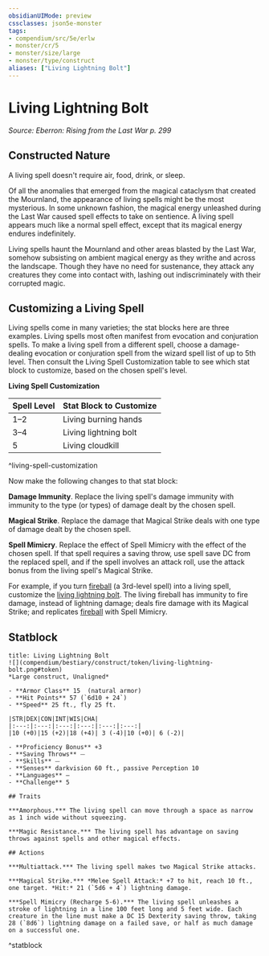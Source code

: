 ```yaml
---
obsidianUIMode: preview
cssclasses: json5e-monster
tags:
- compendium/src/5e/erlw
- monster/cr/5
- monster/size/large
- monster/type/construct
aliases: ["Living Lightning Bolt"]
---
```

# Living Lightning Bolt
*Source: Eberron: Rising from the Last War p. 299*  

## Constructed Nature

A living spell doesn't require air, food, drink, or sleep.

Of all the anomalies that emerged from the magical cataclysm that created the Mournland, the appearance of living spells might be the most mysterious. In some unknown fashion, the magical energy unleashed during the Last War caused spell effects to take on sentience. A living spell appears much like a normal spell effect, except that its magical energy endures indefinitely.

Living spells haunt the Mournland and other areas blasted by the Last War, somehow subsisting on ambient magical energy as they writhe and across the landscape. Though they have no need for sustenance, they attack any creatures they come into contact with, lashing out indiscriminately with their corrupted magic.

## Customizing a Living Spell

Living spells come in many varieties; the stat blocks here are three examples. Living spells most often manifest from evocation and conjuration spells. To make a living spell from a different spell, choose a damage-dealing evocation or conjuration spell from the wizard spell list of up to 5th level. Then consult the Living Spell Customization table to see which stat block to customize, based on the chosen spell's level.

**Living Spell Customization**

| Spell Level | Stat Block to Customize |
|-------------|-------------------------|
| 1–2 | Living burning hands |
| 3–4 | Living lightning bolt |
| 5 | Living cloudkill |
^living-spell-customization

Now make the following changes to that stat block:

**Damage Immunity**. Replace the living spell's damage immunity with immunity to the type (or types) of damage dealt by the chosen spell.

**Magical Strike**. Replace the damage that Magical Strike deals with one type of damage dealt by the chosen spell.

**Spell Mimicry**. Replace the effect of Spell Mimicry with the effect of the chosen spell. If that spell requires a saving throw, use spell save DC from the replaced spell, and if the spell involves an attack roll, use the attack bonus from the living spell's Magical Strike.

For example, if you turn [fireball](fireball.md) (a 3rd-level spell) into a living spell, customize the [living lightning bolt](b_living-lightning-bolt-erlw.md). The living fireball has immunity to fire damage, instead of lightning damage; deals fire damage with its Magical Strike; and replicates [fireball](fireball.md) with Spell Mimicry.

## Statblock

```ad-statblock
title: Living Lightning Bolt
![](compendium/bestiary/construct/token/living-lightning-bolt.png#token)
*Large construct, Unaligned*

- **Armor Class** 15  (natural armor)
- **Hit Points** 57 (`6d10 + 24`)
- **Speed** 25 ft., fly 25 ft.

|STR|DEX|CON|INT|WIS|CHA|
|:---:|:---:|:---:|:---:|:---:|:---:|
|10 (+0)|15 (+2)|18 (+4)| 3 (-4)|10 (+0)| 6 (-2)|

- **Proficiency Bonus** +3
- **Saving Throws** ⏤
- **Skills** ⏤
- **Senses** darkvision 60 ft., passive Perception 10
- **Languages** —
- **Challenge** 5

## Traits

***Amorphous.*** The living spell can move through a space as narrow as 1 inch wide without squeezing.

***Magic Resistance.*** The living spell has advantage on saving throws against spells and other magical effects.

## Actions

***Multiattack.*** The living spell makes two Magical Strike attacks.

***Magical Strike.*** *Melee Spell Attack:* +7 to hit, reach 10 ft., one target. *Hit:* 21 (`5d6 + 4`) lightning damage.

***Spell Mimicry (Recharge 5-6).*** The living spell unleashes a stroke of lightning in a line 100 feet long and 5 feet wide. Each creature in the line must make a DC 15 Dexterity saving throw, taking 28 (`8d6`) lightning damage on a failed save, or half as much damage on a successful one.
```
^statblock